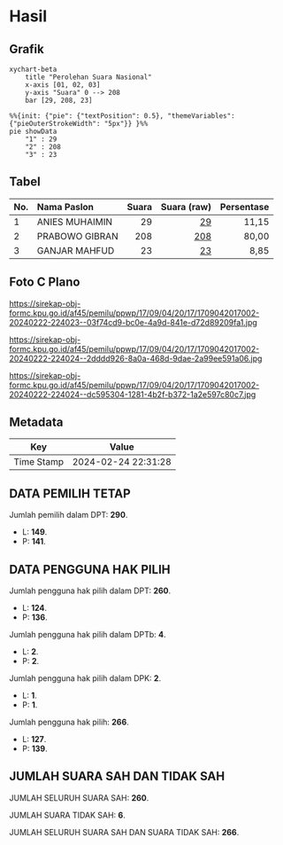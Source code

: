 # Hasil

## Grafik

```mermaid
xychart-beta
    title "Perolehan Suara Nasional"
    x-axis [01, 02, 03]
    y-axis "Suara" 0 --> 208
    bar [29, 208, 23]
```

```mermaid
%%{init: {"pie": {"textPosition": 0.5}, "themeVariables": {"pieOuterStrokeWidth": "5px"}} }%%
pie showData
    "1" : 29
    "2" : 208
    "3" : 23
```

## Tabel

| No. | Nama Paslon    | Suara | Suara (raw) | Persentase |
|:--- |:-------------- | -----:| -----------:| ----------:|
| 1   | ANIES MUHAIMIN | 29    | [29][p-1]   | 11,15      |
| 2   | PRABOWO GIBRAN | 208   | [208][p-2]  | 80,00      |
| 3   | GANJAR MAHFUD  | 23    | [23][p-3]   | 8,85       |


[p-1]: https://github.com/gigit-pemilu/pemilu-2024/blob/main/pilpres/hitung-suara/sub/17-bengkulu/sub/09-bengkulu-tengah/sub/04-pematang-tiga/sub/2017-pematang-tiga/sub/002-tps/sub/paslon-1.txt
[p-2]: https://github.com/gigit-pemilu/pemilu-2024/blob/main/pilpres/hitung-suara/sub/17-bengkulu/sub/09-bengkulu-tengah/sub/04-pematang-tiga/sub/2017-pematang-tiga/sub/002-tps/sub/paslon-2.txt
[p-3]: https://github.com/gigit-pemilu/pemilu-2024/blob/main/pilpres/hitung-suara/sub/17-bengkulu/sub/09-bengkulu-tengah/sub/04-pematang-tiga/sub/2017-pematang-tiga/sub/002-tps/sub/paslon-3.txt

## Foto C Plano

https://sirekap-obj-formc.kpu.go.id/af45/pemilu/ppwp/17/09/04/20/17/1709042017002-20240222-224023--03f74cd9-bc0e-4a9d-841e-d72d89209fa1.jpg

https://sirekap-obj-formc.kpu.go.id/af45/pemilu/ppwp/17/09/04/20/17/1709042017002-20240222-224024--2dddd926-8a0a-468d-9dae-2a99ee591a06.jpg

https://sirekap-obj-formc.kpu.go.id/af45/pemilu/ppwp/17/09/04/20/17/1709042017002-20240222-224024--dc595304-1281-4b2f-b372-1a2e597c80c7.jpg


## Metadata

| Key        | Value               |
| ---------- | ------------------- |
| Time Stamp | 2024-02-24 22:31:28 |


## DATA PEMILIH TETAP

Jumlah pemilih dalam DPT: **290**.
 * L: **149**.
 * P: **141**.

## DATA PENGGUNA HAK PILIH

Jumlah pengguna hak pilih dalam DPT: **260**.
 * L: **124**.
 * P: **136**.

Jumlah pengguna hak pilih dalam DPTb: **4**.
 * L: **2**.
 * P: **2**.

Jumlah pengguna hak pilih dalam DPK: **2**.
 * L: **1**.
 * P: **1**.

Jumlah pengguna hak pilih: **266**.
 * L: **127**.
 * P: **139**.

## JUMLAH SUARA SAH DAN TIDAK SAH

JUMLAH SELURUH SUARA SAH: **260**.

JUMLAH SUARA TIDAK SAH: **6**.

JUMLAH SELURUH SUARA SAH DAN SUARA TIDAK SAH: **266**.


